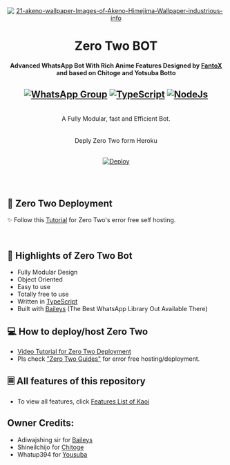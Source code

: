<div align="center">
<a href="https://ibb.co/6P3BsqY"><img src="https://wallpapercave.com/uwp/uwp2350296.jpeg" alt="21-akeno-wallpaper-Images-of-Akeno-Himejima-Wallpaper-industrious-info" border="0"></a>

# **Zero Two BOT**
#### **Advanced WhatsApp Bot With Rich Anime Features Designed by [FantoX](https://github.com/FantoX001) and based on Chitoge and Yotsuba Botto**


## [![WhatsApp Group](https://img.shields.io/badge/WhatsApp-25D366?style=for-the-badge&logo=whatsapp&logoColor=white)](https://chat.whatsapp.com/KK6AVKEwPVJ0aXoWo2cK2g) [![TypeScript](https://img.shields.io/badge/TypeScript-007ACC?style=for-the-badge&logo=typescript&logoColor=white)](https://www.typescriptlang.org/) [![NodeJs](https://img.shields.io/badge/Node.js-43853D?style=for-the-badge&logo=node.js&logoColor=white)](https://nodejs.org/en/)

<br/>
A Fully Modular, fast and Efficient Bot. <br>
<br/>
    
    
<br/>   
Deply Zero Two form Heroku


<br>[![Deploy](https://www.herokucdn.com/deploy/button.png)](https://heroku.com/deploy?template=https://github.com/FantoX001/Zero-Two)
<br/><br/>


<br></div>
## 🧣 Zero Two Deployment   
✨ Follow this [Tutorial](https://youtu.be/KVrt3iKO4L0) for Zero Two's error free self hosting.
    

<br></div>
## 🦋 Highlights of Zero Two Bot

-   Fully Modular Design
-   Object Oriented
-   Easy to use
-   Totally free to use
-   Written in [TypeScript](https://www.typescriptlang.org/)
-   Built with [Baileys](https://github.com/adiwajshing/baileys) (The Best
    WhatsApp Library Out Available There)

## 💻 How to deploy/host Zero Two

-   [Video Tutorial for Zero Two Deployment](https://youtu.be/KVrt3iKO4L0)
-   Pls check ["Zero Two Guides"](https://github.com/FantoX001/Akeno-Guides/blob/main/README.md) for error free hosting/deployment.


## 🗏 All features of this repository

-   To view all features, click [Features List of Kaoi](https://github.com/PrajjwalDatir/Kaoi/blob/main/Features.md)



## Owner Credits:

-   Adiwajshing sir for [Baileys](https://github.com/adiwajshing/baileys)
-   ShineiIchijo for [Chitoge](https://github.com/ShinNouzen/Chitoge)
-   Whatup394 for [Yousuba](https://github.com/Whatup364/Yotsuba-Bot)


